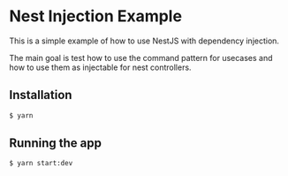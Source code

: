 # Nest Injection Example
This is a simple example of how to use NestJS with dependency injection.

The main goal is test how to use the command pattern for usecases and how to use them as injectable for nest controllers.

## Installation
```bash
$ yarn
```

## Running the app
```bash
$ yarn start:dev
```